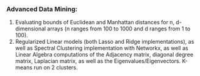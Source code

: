 ### Advanced Data Mining:
1. Evaluating bounds of Euclidean and Manhattan distances for n, d-dimensional arrays (n ranges from 100 to 1000 and d ranges from 1 to 100).
2. Regularized Linear models (both Lasso and Ridge implementations), as well as Spectral Clustering implementation with Networkx, as well as Linear Algebra computations of the Adjacency matrix, diagonal degree matrix, Laplacian matrix, as well as the Eigenvalues/Eigenvectors. K-means run on 2 clusters.
